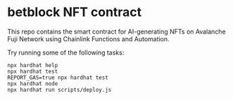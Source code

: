 # betblock NFT contract

This repo contains the smart contract for AI-generating NFTs on Avalanche Fuji Network using Chainlink Functions and Automation.

Try running some of the following tasks:

```shell
npx hardhat help
npx hardhat test
REPORT_GAS=true npx hardhat test
npx hardhat node
npx hardhat run scripts/deploy.js
```
